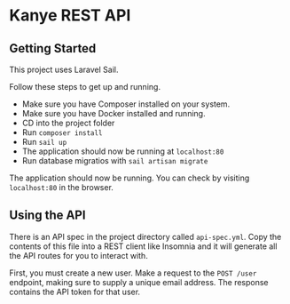# Kanye REST API

## Getting Started

This project uses Laravel Sail.

Follow these steps to get up and running.

- Make sure you have Composer installed on your system.
- Make sure you have Docker installed and running.
- CD into the project folder
- Run `composer install`
- Run `sail up`
- The application should now be running at `localhost:80`
- Run database migratios with `sail artisan migrate`

The application should now be running. You can check by visiting `localhost:80` in the browser.

## Using the API

There is an API spec in the project directory called `api-spec.yml`. Copy the contents of this file into a REST client like Insomnia and it will generate all the API routes for you to interact with.

First, you must create a new user. Make a request to the `POST /user` endpoint, making sure to supply a unique email address. The response contains the API token for that user.
